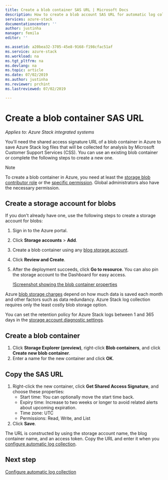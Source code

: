 ```yaml
---
title: Create a blob container SAS URL | Microsoft Docs
description: How to create a blob account SAS URL for automatic log collection in Azure Stack Help + Support.
services: azure-stack
documentationcenter: ''
author: justinha
manager: femila
editor: ''

ms.assetid: a20bea32-3705-45e8-9168-f198cfac51af
ms.service: azure-stack
ms.workload: na
ms.tgt_pltfrm: na
ms.devlang: na
ms.topic: article
ms.date: 07/02/2019
ms.author: justinha
ms.reviewer: prchint
ms.lastreviewed: 07/02/2019

---
```

# Create a blob container SAS URL 

*Applies to: Azure Stack integrated systems*

You'll need the shared access signature URL of a blob container in Azure to save Azure Stack log files that will be collected for analysis by Microsoft Customer Support Services (CSS). 
You can use an existing blob container or complete the following steps to create a new one.

>[!NOTE]
>To create a blob container in Azure, you need at least the [storage blob contributor role](https://docs.microsoft.com/azure/role-based-access-control/built-in-roles#storage-blob-data-contributor) or the [specific permission](https://docs.microsoft.com/rest/api/storageservices/authenticate-with-azure-active-directory#permissions-for-calling-blob-and-queue-data-operations). Global administrators also have the necessary permission. 

## Create a storage account for blobs

If you don't already have one, use the following steps to create a storage account for blobs:

1. Sign in to the Azure portal.
1. Click **Storage accounts** > **Add**.
1. Create a blob container using any [blog storage account](https://docs.microsoft.com/azure/storage/common/storage-account-overview#types-of-storage-accounts).
1. Click **Review and Create**.  
1. After the deployment succeeds, click **Go to resource**. You can also pin the storage account to the Dashboard for easy access. 

   [!Screenshot showing the blob container properties](media/azure-stack-automatic-log-collection/create-blob-container.png)

Azure [blob storage charges](https://azure.microsoft.com/pricing/details/storage/blobs/) depend on how much data is saved each month and other factors such as data redundancy. Azure Stack log collection requires only the least costly blob storage option. 

You can set the retention policy for Azure Stack logs between 1 and 365 days in the [storage account diagnostic settings](https://docs.microsoft.com/azure/azure-monitor/platform/archive-diagnostic-logs#diagnostic-settings). 

## Create a blob container
 
1. Click **Storage Explorer (preview)**, right-click **Blob containers**, and click **Create new blob container**. 
1. Enter a name for the new container and click **OK**.

## Copy the SAS URL

1. Right-click the new container, click **Get Shared Access Signature**, and choose these properties:
   - Start time: You can optionally move the start time back. 
   - Expiry time: Increase to two weeks or longer to avoid related alerts about upcoming expiration.
   - Time zone: UTC
   - Permissions: Read, Write, and List
1. Click **Save**.  

<!--- add screenshot with Read, Write, and List. I did not have perms to do it--->

The URL is constructed by using the storage account name, the blog container name, and an access token. 
Copy the URL and enter it when you [configure automatic log collection](azure-stack-configure-automatic-log-collection.md).


## Next step

[Configure automatic log collection](azure-stack-configure-automatic-log-collection.md)